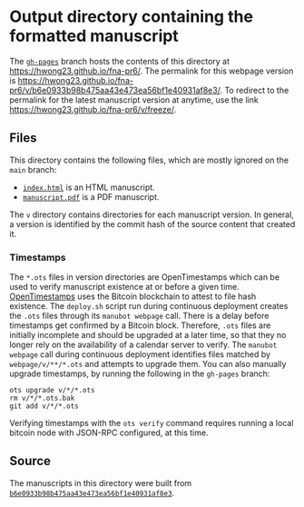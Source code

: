 # Output directory containing the formatted manuscript

The [`gh-pages`](https://github.com/hwong23/fna-pr6/tree/gh-pages) branch hosts the contents of this directory at <https://hwong23.github.io/fna-pr6/>.
The permalink for this webpage version is <https://hwong23.github.io/fna-pr6/v/b6e0933b98b475aa43e473ea56bf1e40931af8e3/>.
To redirect to the permalink for the latest manuscript version at anytime, use the link <https://hwong23.github.io/fna-pr6/v/freeze/>.

## Files

This directory contains the following files, which are mostly ignored on the `main` branch:

+ [`index.html`](index.html) is an HTML manuscript.
+ [`manuscript.pdf`](manuscript.pdf) is a PDF manuscript.

The `v` directory contains directories for each manuscript version.
In general, a version is identified by the commit hash of the source content that created it.

### Timestamps

The `*.ots` files in version directories are OpenTimestamps which can be used to verify manuscript existence at or before a given time.
[OpenTimestamps](https://opentimestamps.org/) uses the Bitcoin blockchain to attest to file hash existence.
The `deploy.sh` script run during continuous deployment creates the `.ots` files through its `manubot webpage` call.
There is a delay before timestamps get confirmed by a Bitcoin block.
Therefore, `.ots` files are initially incomplete and should be upgraded at a later time, so that they no longer rely on the availability of a calendar server to verify.
The `manubot webpage` call during continuous deployment identifies files matched by `webpage/v/**/*.ots` and attempts to upgrade them.
You can also manually upgrade timestamps, by running the following in the `gh-pages` branch:

```shell
ots upgrade v/*/*.ots
rm v/*/*.ots.bak
git add v/*/*.ots
```

Verifying timestamps with the `ots verify` command requires running a local bitcoin node with JSON-RPC configured, at this time.

## Source

The manuscripts in this directory were built from
[`b6e0933b98b475aa43e473ea56bf1e40931af8e3`](https://github.com/hwong23/fna-pr6/commit/b6e0933b98b475aa43e473ea56bf1e40931af8e3).
